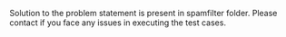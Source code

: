 Solution to the problem statement is present in spamfilter folder. Please contact if you face any issues in executing the test cases.

